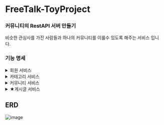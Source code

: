 # FreeTalk-ToyProject
### 커뮤니티의 RestAPI 서버 만들기

비슷한 관심사를 가진 사람들과 하나의 커뮤니티를 이룰수 있도록 해주는 서비스 입니다.

### 기능 명세
<details>
    <summary>회원 서비스</summary>
</br>
<span>&#9679;</span> 회원 가입/탈퇴, 이메일 인증, 로그인, 로그아웃, 정보 조회/수정</br>
<span>&#9679;</span> 사용자 권한(인증 필요, 일반 사용자, 읽기 권한, 쓰기권한, SUPER 권한)</br>
<span>&#9679;</span> (관리자)사용자 리스트 조회 (이름,닉네임,이메일,권한,상태,가입된 커뮤니티 등의 조건 검색 가능)</br>
</br>
예시 이미지- 사용자 조회</br>
  
![image](https://github.com/cutegyuseok/FreeTalk-ToyProject/assets/103543611/4969e1d0-3339-4342-9a93-4ff22669ef60)
![image](https://github.com/cutegyuseok/FreeTalk-ToyProject/assets/103543611/b295f0cc-fb9f-4ef0-a31f-ad4a5cf98269)

</details>
<details>
    <summary>카테고리 서비스</summary>
</br>
<span>&#9679;</span> Self join을 활용한 무한 depth의 카테고리 기능</br>
<span>&#9679;</span> (관리자)카테고리 생성,수정,삭제</br>
<span>&#9679;</span> 카테고리 조회 기능</br>
</br>
예시 이미지- 카테고리 조회 일부분</br>
  
![image](https://github.com/cutegyuseok/FreeTalk-ToyProject/assets/103543611/dcea0df5-b7bf-46d9-a677-1e34c6695ca3)


</br>

</details>
<details>
    <summary>커뮤니티 서비스</summary>
</br>
<span>&#9679;</span>커뮤니티 CRUD,가입/탈퇴</br>
<span>&#9679;</span> 사용자가 가입한 커뮤니티 조회</br>
<span>&#9679;</span> 커뮤니티 검색(최신순, 인원순, 게시글 순, 카테고리 조건, 키워드)</br>
</br>
예시 이미지- 커뮤니티 단일 조회</br>

![image](https://github.com/cutegyuseok/FreeTalk-ToyProject/assets/103543611/95f83d0a-feee-4b64-b693-3d5b91ea0a27)



</br>

</details>

<details>
    <summary><span>★</span>게시글 서비스</summary>
</br>
<span>&#9679;</span>게시글 CRUD( 커뮤니티 가입 후 원하는 커뮤니티에 게시)</br>
<span>&#9679;</span> <span>★</span>게시글 조회</br>
다양한 검색 타입 지원 ( 제목, 내용, 닉네임, 제목&내용, 전부&HashTag)</br>
다양한 정렬 지원 (최신순, 오래된 순, 조회수 순, 좋아요 순)</br>
다양한 조건( 커뮤니티 조건, 작성자 조건, 최소 좋아요 조건, 최소 조회수 조건, 게시 날짜 조건, 게시글 종류 조건)</br>
  
</br>
  
![image](https://github.com/cutegyuseok/FreeTalk-ToyProject/assets/103543611/e4ccb664-61e7-400a-ade9-dfd955723bb9)


  
<span>&#9679;</span> Self join을 활용한 무한 대댓글 기능과 CRUD</br>
</br>
예시 이미지- 게시글의 댓글 조회 일부분</br>
  
![image](https://github.com/cutegyuseok/FreeTalk-ToyProject/assets/103543611/065539de-2b33-4159-8bf5-450d05997cec)

</br>

</details>

## ERD</br>
![image](https://github.com/cutegyuseok/FreeTalk-ToyProject/assets/103543611/d4839a72-b232-4460-99c3-49f4084a2eaf)
